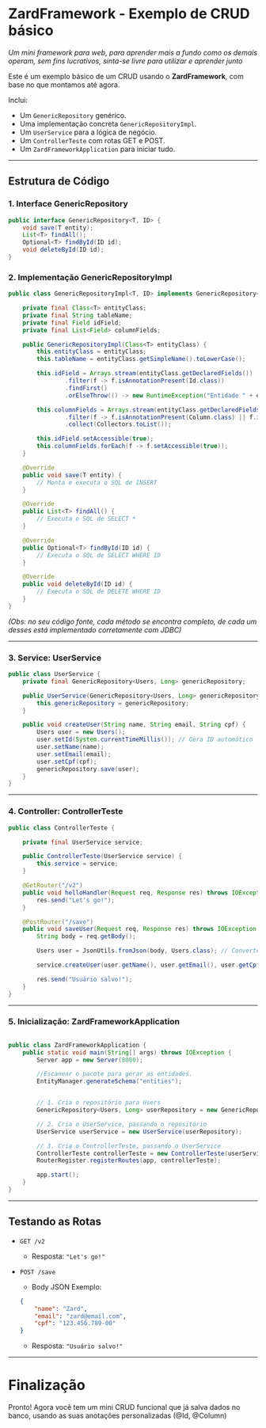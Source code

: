 # ZardFramework - Exemplo de CRUD básico

*Um mini framework para web, para aprender mais a fundo como os demais operam, sem fins lucrativos, sinta-se livre para utilizar e aprender junto*

Este é um exemplo básico de um CRUD usando o **ZardFramework**, com base no que montamos até agora.

Inclui:
- Um `GenericRepository` genérico.
- Uma implementação concreta `GenericRepositoryImpl`.
- Um `UserService` para a lógica de negócio.
- Um `ControllerTeste` com rotas GET e POST.
- Um `ZardFrameworkApplication` para iniciar tudo.

---

## Estrutura de Código

### 1. Interface GenericRepository

```java
public interface GenericRepository<T, ID> {
    void save(T entity);
    List<T> findAll();
    Optional<T> findById(ID id);
    void deleteById(ID id);
}
```

### 2. Implementação GenericRepositoryImpl

```java
public class GenericRepositoryImpl<T, ID> implements GenericRepository<T, ID> {

    private final Class<T> entityClass;
    private final String tableName;
    private final Field idField;
    private final List<Field> columnFields;

    public GenericRepositoryImpl(Class<T> entityClass) {
        this.entityClass = entityClass;
        this.tableName = entityClass.getSimpleName().toLowerCase();

        this.idField = Arrays.stream(entityClass.getDeclaredFields())
                .filter(f -> f.isAnnotationPresent(Id.class))
                .findFirst()
                .orElseThrow(() -> new RuntimeException("Entidade " + entityClass.getSimpleName() + " não tem @Id"));

        this.columnFields = Arrays.stream(entityClass.getDeclaredFields())
                .filter(f -> f.isAnnotationPresent(Column.class) || f.isAnnotationPresent(Id.class))
                .collect(Collectors.toList());

        this.idField.setAccessible(true);
        this.columnFields.forEach(f -> f.setAccessible(true));
    }

    @Override
    public void save(T entity) {
        // Monta e executa o SQL de INSERT
    }

    @Override
    public List<T> findAll() {
        // Executa o SQL de SELECT *
    }

    @Override
    public Optional<T> findById(ID id) {
        // Executa o SQL de SELECT WHERE ID
    }

    @Override
    public void deleteById(ID id) {
        // Executa o SQL de DELETE WHERE ID
    }
}
```

_(Obs: no seu código fonte, cada método se encontra completo, de cada um desses está implementado corretamente com JDBC)_

---

### 3. Service: UserService

```java
public class UserService {
    private final GenericRepository<Users, Long> genericRepository;

    public UserService(GenericRepository<Users, Long> genericRepository) {
        this.genericRepository = genericRepository;
    }

    public void createUser(String name, String email, String cpf) {
        Users user = new Users();
        user.setId(System.currentTimeMillis()); // Gera ID automático
        user.setName(name);
        user.setEmail(email);
        user.setCpf(cpf);
        genericRepository.save(user);
    }
}
```

---

### 4. Controller: ControllerTeste

```java
public class ControllerTeste {

    private final UserService service;

    public ControllerTeste(UserService service) {
        this.service = service;
    }

    @GetRouter("/v2")
    public void helloHandler(Request req, Response res) throws IOException {
        res.send("Let's go!");
    }

    @PostRouter("/save")
    public void saveUser(Request req, Response res) throws IOException {
        String body = req.getBody();

        Users user = JsonUtils.fromJson(body, Users.class); // Converte JSON para objeto

        service.createUser(user.getName(), user.getEmail(), user.getCpf());

        res.send("Usuário salvo!");
    }
}
```

---

### 5. Inicialização: ZardFrameworkApplication

```java

public class ZardFrameworkApplication {
	public static void main(String[] args) throws IOException {
		Server app = new Server(8080);

		//Escanear o pacote para gerar as entidades.
		EntityManager.generateSchema("entities");


		// 1. Cria o repositório para Users
		GenericRepository<Users, Long> userRepository = new GenericRepositoryImpl<>(Users.class);

		// 2. Cria o UserService, passando o repositório
		UserService userService = new UserService(userRepository);

		// 3. Cria o ControllerTeste, passando o UserService
		ControllerTeste controllerTeste = new ControllerTeste(userService);
		RouterRegister.registerRoutes(app, controllerTeste);

		app.start();
	}
}
```

---

## Testando as Rotas

- `GET /v2`
    - Resposta: `"Let's go!"`

- `POST /save`
    - Body JSON Exemplo:
    ```json
    {
        "name": "Zard",
        "email": "zard@email.com",
        "cpf": "123.456.789-00"
    }
    ```
    - Resposta: `"Usuário salvo!"`

---

# Finalização

Pronto! Agora você tem um mini CRUD funcional que já salva dados no banco, usando as suas anotações personalizadas (@Id, @Column)




